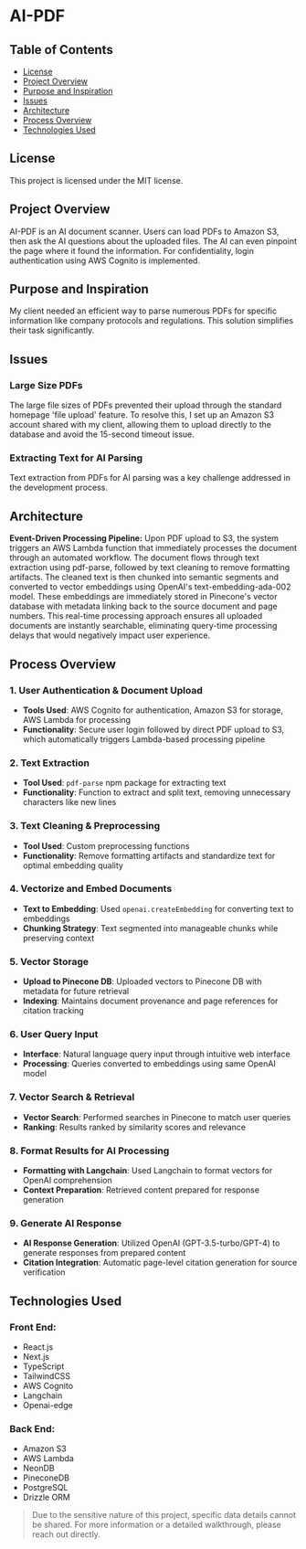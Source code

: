 # AI-PDF
## Table of Contents
- [License](#license)
- [Project Overview](#project-overview)
- [Purpose and Inspiration](#purpose-and-inspiration)
- [Issues](#issues)
- [Architecture](#architecture)
- [Process Overview](#process-overview)
- [Technologies Used](#technologies-used)

## License
This project is licensed under the MIT license.

## Project Overview
AI-PDF is an AI document scanner. Users can load PDFs to Amazon S3, then ask the AI questions about the uploaded files. The AI can even pinpoint the page where it found the information. For confidentiality, login authentication using AWS Cognito is implemented.

## Purpose and Inspiration
My client needed an efficient way to parse numerous PDFs for specific information like company protocols and regulations. This solution simplifies their task significantly.

## Issues
### Large Size PDFs
The large file sizes of PDFs prevented their upload through the standard homepage 'file upload' feature. To resolve this, I set up an Amazon S3 account shared with my client, allowing them to upload directly to the database and avoid the 15-second timeout issue.

### Extracting Text for AI Parsing
Text extraction from PDFs for AI parsing was a key challenge addressed in the development process.

## Architecture
**Event-Driven Processing Pipeline:** Upon PDF upload to S3, the system triggers an AWS Lambda function that immediately processes the document through an automated workflow. The document flows through text extraction using pdf-parse, followed by text cleaning to remove formatting artifacts. The cleaned text is then chunked into semantic segments and converted to vector embeddings using OpenAI's text-embedding-ada-002 model. These embeddings are immediately stored in Pinecone's vector database with metadata linking back to the source document and page numbers. This real-time processing approach ensures all uploaded documents are instantly searchable, eliminating query-time processing delays that would negatively impact user experience.

## Process Overview
### 1. User Authentication & Document Upload
- **Tools Used**: AWS Cognito for authentication, Amazon S3 for storage, AWS Lambda for processing
- **Functionality**: Secure user login followed by direct PDF upload to S3, which automatically triggers Lambda-based processing pipeline

### 2. Text Extraction
- **Tool Used**: `pdf-parse` npm package for extracting text
- **Functionality**: Function to extract and split text, removing unnecessary characters like new lines

### 3. Text Cleaning & Preprocessing  
- **Tool Used**: Custom preprocessing functions
- **Functionality**: Remove formatting artifacts and standardize text for optimal embedding quality

### 4. Vectorize and Embed Documents
- **Text to Embedding**: Used `openai.createEmbedding` for converting text to embeddings
- **Chunking Strategy**: Text segmented into manageable chunks while preserving context

### 5. Vector Storage
- **Upload to Pinecone DB**: Uploaded vectors to Pinecone DB with metadata for future retrieval
- **Indexing**: Maintains document provenance and page references for citation tracking

### 6. User Query Input
- **Interface**: Natural language query input through intuitive web interface
- **Processing**: Queries converted to embeddings using same OpenAI model

### 7. Vector Search & Retrieval
- **Vector Search**: Performed searches in Pinecone to match user queries
- **Ranking**: Results ranked by similarity scores and relevance

### 8. Format Results for AI Processing
- **Formatting with Langchain**: Used Langchain to format vectors for OpenAI comprehension
- **Context Preparation**: Retrieved content prepared for response generation

### 9. Generate AI Response
- **AI Response Generation**: Utilized OpenAI (GPT-3.5-turbo/GPT-4) to generate responses from prepared content
- **Citation Integration**: Automatic page-level citation generation for source verification

## Technologies Used
### Front End:
- React.js
- Next.js
- TypeScript
- TailwindCSS
- AWS Cognito
- Langchain
- Openai-edge

### Back End:
- Amazon S3
- AWS Lambda
- NeonDB
- PineconeDB
- PostgreSQL
- Drizzle ORM

> Due to the sensitive nature of this project, specific data details cannot be shared. For more information or a detailed walkthrough, please reach out directly.
